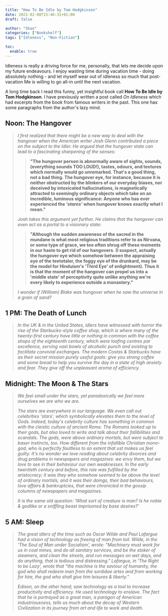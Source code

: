 ```yaml
---
title: "How To Be Idle by Tom Hodgkinson"
date: 2021-02-08T15:46:31+01:00
draft: false

author: "Shan"
categories: ["Bookshelf"]
tags: ["Idleness", "Non-Fiction"]

toc:
  enable: true
---
```

<!--more-->

Idleness is really a driving force for me, personally, that lets me decide upon my future endeavours. I enjoy wasting time during vacation time - doing absolutely nothing - and let myself wear out of idleness so much that post-vacation Me is willing to go all-in 
until the next vacation.

A long time back I read this funny, yet insightful book call __How To Be Idle by Tom Hodgkinson__. I have previously written a post called _On Idleness_ which had excerpts from the book from famous writers in the past. This one has some paragraphs from the author's 
lazy mind.

## Noon: The Hangover

> _I first realized that there might be a new way to deal with the hangover when the American writer Josh Glenn contributed a piece
on the subject to the Idler. He argued that the hungover state can lead to a fascinating sharpening of the senses:_
>
>> __"The hungover person is abnormally aware of sights, sounds, (everything sounds TOO LOUD!), tastes, odours, and textures which normally
would go unremarked. That's a good thing, not a bad thing. The hungover eye, for instance, because it is neither obstructed by the blinkers of our everyday biases, nor deceived by intoxicated hallucinations, is magnetically attracted to seemingly ordinary objects 
which take on an incredible, luminous significance: Anyone who has ever experienced the _'stares'_ when hungover knows exactly what I mean."__
>
> _Josh takes this argument yet further. He claims that the hangover can even act as a portal to a visionary state:_
>
>> __"Although the sudden awareness of the sacred in the mundane is what most religious traditions refer to as Nirvana,
 or some type of grace, we too often shrug off these moments in our haste to get rid of our hangovers. 
 (I suspect, actually the hungover eye which somehow between the appraising eye of the teetotaler, the foggy eye of the drunkard,
  may be the model for Hinduism's 'Third Eye' of enlightment). Thus it is that the moment of the hangover can propel us into a 
  'middle state' of perceptivity quite unlike anything we're every likely to experience outside a monastery."__
>
> _I wonder if (William) Blake was hungover when he saw the universe in a grain of sand?_

## 1 PM: The Death of Lunch

> _In the UK & in the United States, idlers have witnessed with horror the rise of the Starbucks-style coffee shop, which is where
 many of the twenty-first century have little or nothing in common with the coffee shops of the eighteenth century, which were loafing
 centres par excellence, serving vast bowls of alcoholic punch and existing to facilitate convivial exchanges. The modern Costas & Starbucks have as their secret mission purely useful goals: give you strong coffee and some bread to help you survive the day in a state
 of high anxiety and fear. They give off the unpleasant aroma of efficiency._

## Midnight: The Moon & The Stars

> _We feel small under the stars, yet paradoxically we feel more ourselves we are who we are._
>
> _The stars are everywhere in our language. We even call out celebrities 'stars', which symbolically elevates them to the level of Gods.
 Indeed, today's celebrity culture has something in common with the cleistic culture of ancient Rome. The Romans looked up to their gods, but also loved to write and talk about their fallibilities and scandals. The gods, were above ordinary mortals, but were subject to baser instincts, too. How different from the infallible Christian mono-god, who is perfectly faultless to an extent that ust makes us feel guilty. It's no wonder we love reading about celebrity divorces and drug problems in newspapers and magazines: we envy them, 
 but we love to see in their behaviour our own weaknesses. In the early twentieth century and before, this role was fulfilled by the 
 aristocracy; it was they who somehow seemed to be above the level of ordinary mortals, and it was their doings, their bad behaviours, 
 love affairs & bankruptcies, that were chronicled in the gossip columns of newspapers and magazines._
> 
> _It is the same old question:
  'What sort of creature is man? Is he noble & godlike or a sniffling beast imprisoned by base desires?'_

## 5 AM: Sleep

> _The great idlers of the time such as Oscar Wilde and Paul Lafargue had a vision of technology as freeing of man from toil.
 Wilde, in the 'The Soul of Man under Socialism', wrote: "Machinery must work for us in coal mines, and do all sanitary services,
 and be the stoker of steamers, and clean the streets, and run messages on wet days, and do anything, that is tedious and distressing."
 Lafargue, in 'The Right to be Lazy', wrote that "the machine is the saviour of humanity, the god who shall redeem man from the sordidae artes and from working for hire, the god who shall give him leisures & liberty."_
>
> _Edison, on the other hand, saw technology as a tool to increase productivity and efficiency. He used technology to enslave. The fact
 that he is portrayed as a great man, a paragon of American industriousness, tells us much about the decay of Western Civilization in its journey from art and life to work and death._